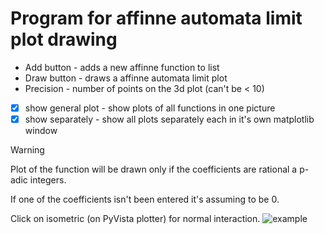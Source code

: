 # Program for affinne automata limit plot drawing
 
- Add button - adds a new affinne function to list 
- Draw button - draws a affinne automata limit plot
- Precision - number of points on the 3d plot (can't be < 10)
- [x] show general plot - show plots of all functions in one picture
- [x] show separately - show all plots separately each in it's own matplotlib window
 
> [!Warning]
> Plot of the function will be drawn only if the coefficients are rational a p-adic integers.

If one of the coefficients isn't been entered it's assuming to be 0.

Click on isometric (on PyVista plotter) for normal interaction.
![example](example.gif)